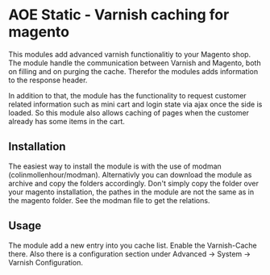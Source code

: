 # AOE Static - Varnish caching for magento

This modules add advanced varnish functionalitiy to your Magento shop.
The module handle the communication between Varnish and Magento, both
on filling and on purging the cache. Therefor the modules adds
information to the response header.

In addition to that, the module has the functionality to request customer
related information such as mini cart and login state via ajax once the side 
is loaded. So this module also allows caching of pages when the customer
already has some items in the cart.

## Installation

The easiest way to install the module is with the use of modman 
(colinmollenhour/modman). Alternativly you can download the module as archive
and copy the folders accordingly. Don't simply copy the folder over your
magento installation, the pathes in the module are not the same as in the 
magento folder. See the modman file to get the relations.

## Usage

The module add a new entry into you cache list. Enable the Varnish-Cache there.
Also there is a configuration section under Advanced -> System -> Varnish Configuration.



